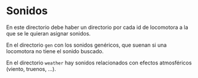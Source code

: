 # Sonidos

En este directorio debe haber un directorio por cada id de locomotora a la que se le quieran asignar sonidos.

En el directorio `gen` con los sonidos genéricos, que suenan si una locomotora no tiene el sonido buscado.

En el directorio `weather` hay sonidos relacionados con efectos atmosféricos (viento, truenos, ...).

